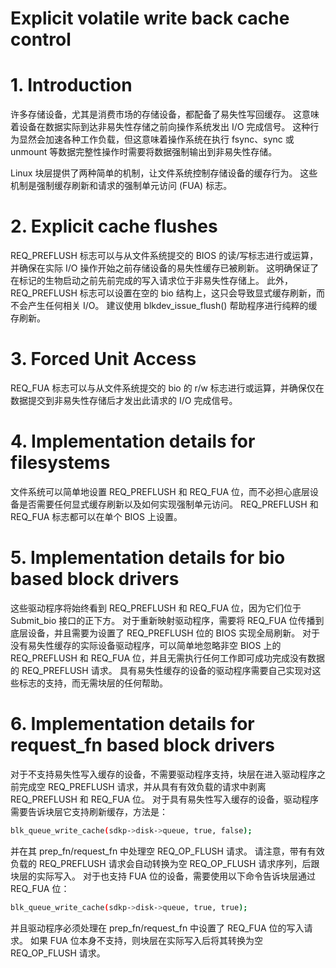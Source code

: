 
# Explicit volatile write back cache control

# 1. Introduction

许多存储设备，尤其是消费市场的存储设备，都配备了易失性写回缓存。 这意味着设备在数据实际到达非易失性存储之前向操作系统发出 I/O 完成信号。 这种行为显然会加速各种工作负载，但这意味着操作系统在执行 fsync、sync 或 unmount 等数据完整性操作时需要将数据强制输出到非易失性存储。

Linux 块层提供了两种简单的机制，让文件系统控制存储设备的缓存行为。 这些机制是强制缓存刷新和请求的强制单元访问 (FUA) 标志。


# 2. Explicit cache flushes

REQ_PREFLUSH 标志可以与从文件系统提交的 BIOS 的读/写标志进行或运算，并确保在实际 I/O 操作开始之前存储设备的易失性缓存已被刷新。 这明确保证了在标记的生物启动之前先前完成的写入请求位于非易失性存储上。 此外，REQ_PREFLUSH 标志可以设置在空的 bio 结构上，这只会导致显式缓存刷新，而不会产生任何相关 I/O。 建议使用 blkdev_issue_flush() 帮助程序进行纯粹的缓存刷新。


# 3. Forced Unit Access

REQ_FUA 标志可以与从文件系统提交的 bio 的 r/w 标志进行或运算，并确保仅在数据提交到非易失性存储后才发出此请求的 I/O 完成信号。


# 4. Implementation details for filesystems

文件系统可以简单地设置 REQ_PREFLUSH 和 REQ_FUA 位，而不必担心底层设备是否需要任何显式缓存刷新以及如何实现强制单元访问。 REQ_PREFLUSH 和 REQ_FUA 标志都可以在单个 BIOS 上设置。


# 5. Implementation details for bio based block drivers

这些驱动程序将始终看到 REQ_PREFLUSH 和 REQ_FUA 位，因为它们位于 Submit_bio 接口的正下方。 对于重新映射驱动程序，需要将 REQ_FUA 位传播到底层设备，并且需要为设置了 REQ_PREFLUSH 位的 BIOS 实现全局刷新。 对于没有易失性缓存的实际设备驱动程序，可以简单地忽略非空 BIOS 上的 REQ_PREFLUSH 和 REQ_FUA 位，并且无需执行任何工作即可成功完成没有数据的 REQ_PREFLUSH 请求。 具有易失性缓存的设备的驱动程序需要自己实现对这些标志的支持，而无需块层的任何帮助。


# 6. Implementation details for request_fn based block drivers

对于不支持易失性写入缓存的设备，不需要驱动程序支持，块层在进入驱动程序之前完成空 REQ_PREFLUSH 请求，并从具有有效负载的请求中剥离 REQ_PREFLUSH 和 REQ_FUA 位。 对于具有易失性写入缓存的设备，驱动程序需要告诉块层它支持刷新缓存，方法是：

```bash
blk_queue_write_cache(sdkp->disk->queue, true, false);
```

并在其 prep_fn/request_fn 中处理空 REQ_OP_FLUSH 请求。 请注意，带有有效负载的 REQ_PREFLUSH 请求会自动转换为空 REQ_OP_FLUSH 请求序列，后跟块层的实际写入。 对于也支持 FUA 位的设备，需要使用以下命令告诉块层通过 REQ_FUA 位：

```bash
blk_queue_write_cache(sdkp->disk->queue, true, true);
```

并且驱动程序必须处理在 prep_fn/request_fn 中设置了 REQ_FUA 位的写入请求。 如果 FUA 位本身不支持，则块层在实际写入后将其转换为空 REQ_OP_FLUSH 请求。
